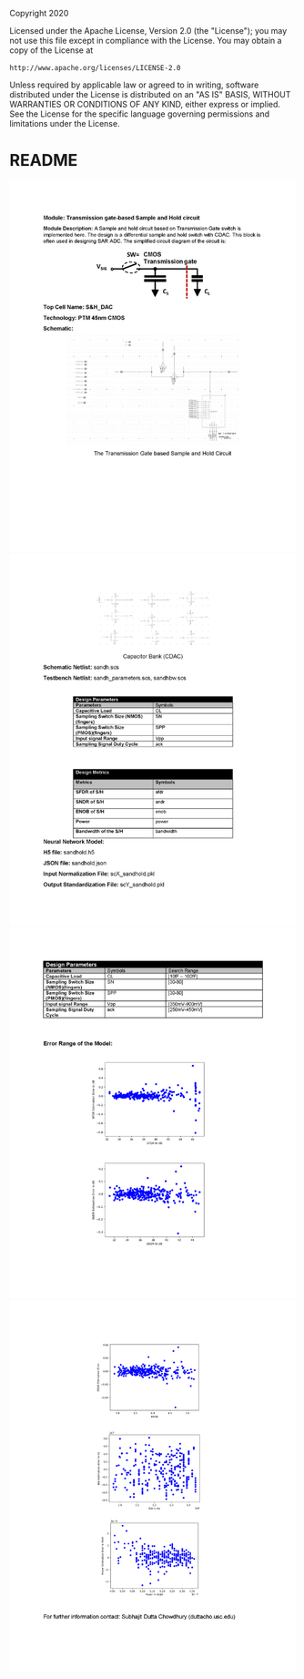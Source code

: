 Copyright 2020

Licensed under the Apache License, Version 2.0 (the "License");
you may not use this file except in compliance with the License.
You may obtain a copy of the License at

    http://www.apache.org/licenses/LICENSE-2.0

Unless required by applicable law or agreed to in writing, software
distributed under the License is distributed on an "AS IS" BASIS,
WITHOUT WARRANTIES OR CONDITIONS OF ANY KIND, either express or implied.
See the License for the specific language governing permissions and
limitations under the License.

# README
<img src="Documents/images/sandhold_Page_1.png">
<img src="Documents/images/sandhold_Page_2.png">
<img src="Documents/images/sandhold_Page_3.png">
<img src="Documents/images/sandhold_Page_4.png">
